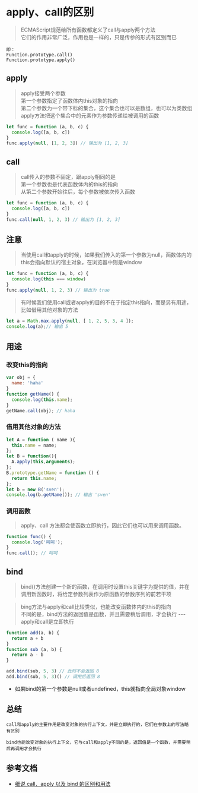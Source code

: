# apply、call的区别
>ECMAScript规范给所有函数都定义了call与apply两个方法<br>
它们的作用非常广泛，作用也是一样的，只是传参的形式有区别而已
```$xslt
即：
Function.prototype.call()
Function.prototype.apply()
```
## apply
>apply接受两个参数<br>
第一个参数指定了函数体内this对象的指向<br>
第二个参数为一个带下标的集合，这个集合也可以是数组，也可以为类数组<br>
apply方法把这个集合中的元素作为参数传递给被调用的函数
```js
let func = function (a, b, c) {
  console.log([a, b, c])
}
func.apply(null, [1, 2, 3]) // 输出为 [1, 2, 3]
```
## call
>call传入的参数不固定，跟apply相同的是<br>
第一个参数也是代表函数体内的this的指向<br>
从第二个参数开始往后，每个参数被依次传入函数
```js
let func = function (a, b, c) {
  console.log([a, b, c])
}
func.call(null, 1, 2, 3) // 输出为 [1, 2, 3]
```
## 注意
>当使用call和apply的时候，如果我们传入的第一个参数为null，函数体内的this会指向默认的宿主对象，在浏览器中则是window
```js
let func = function (a, b, c) {
  console.log(this === window)
}
func.apply(null, 1, 2, 3) // 输出为 true
```

>有时候我们使用call或者apply的目的不在于指定this指向，而是另有用途，比如借用其他对象的方法
```js
let a = Math.max.apply(null, [ 1, 2, 5, 3, 4 ]);
console.log(a);// 输出 5
```
## 用途
### 改变this的指向
```js
var obj = {
  name: 'haha'
}
function getName() {
  console.log(this.name);
}
getName.call(obj); // haha
```
### 借用其他对象的方法
```js
let A = function ( name ){ 
  this.name = name;
};
let B = function(){ 
  A.apply(this,arguments);
};
B.prototype.getName = function () { 
  return this.name;
};
let b = new B('sven');
console.log(b.getName()); // 输出 'sven'
```
### 调用函数
>apply、call 方法都会使函数立即执行，因此它们也可以用来调用函数。
````js
function func() {
  console.log('呵呵');
}
func.call(); // 呵呵
````

## bind
> bind()方法创建一个新的函数，在调用时设置this关键字为提供的值，并在调用新函数时，将给定参数列表作为原函数的参数序列的前若干项

>bing方法与apply和call比较类似，也能改变函数体内的this的指向<br>
不同的是，bind方法的返回值是函数，并且需要稍后调用，才会执行 --- apply和call是立即执行
```js
function add(a, b) {
  return a + b 
}
function sub (a, b) {
  return a - b
}

add.bind(sub, 5, 3) // 此时不会返回 8
add.bind(sub, 5, 3)() // 调用后返回 8  
```
* 如果bind的第一个参数是null或者undefined，this就指向全局对象window

## 总结
```$xslt
call和apply的主要作用是改变对象的执行上下文，并是立即执行的，它们在参数上的写法略有区别

bind也能改变对象的执行上下文，它与call和apply不同的是，返回值是一个函数，并需要稍后再调用才会执行
```

## 参考文档

* [细说 call、apply 以及 bind 的区别和用法](https://segmentfault.com/a/1190000018017796)
